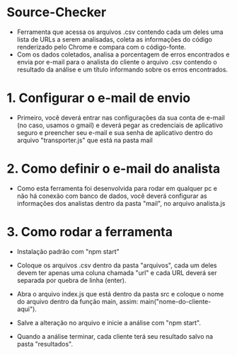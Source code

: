 # Source-Checker
 - Ferramenta que acessa os arquivos .csv contendo cada um deles uma lista de URLs a serem analisadas, coleta as informações do código renderizado pelo Chrome e compara com o código-fonte.
 - Com os dados coletados, analisa a porcentagem de erros encontrados e envia por e-mail para o analista do cliente o arquivo .csv contendo o resultado da análise e um título informando sobre os erros encontrados.

# 1. Configurar o e-mail de envio
- Primeiro, você deverá entrar nas configurações da sua conta de e-mail (no caso, usamos o gmail) e deverá pegar as credenciais de aplicativo seguro e preencher seu e-mail e sua senha de aplicativo dentro do arquivo "transporter.js" que está na pasta mail

 # 2. Como definir o e-mail do analista
 - Como esta ferramenta foi desenvolvida para rodar em qualquer pc e não há conexão com banco de dados, você deverá configurar as informações dos analistas dentro da pasta "mail", no arquivo analista.js

 # 3. Como rodar a ferramenta
 - Instalação padrão com "npm start"
 - Coloque os arquivos .csv dentro da pasta "arquivos", cada um deles devem ter apenas uma coluna chamada "url" e cada URL deverá ser separada por quebra de linha (enter).
 - Abra o arquivo index.js que está dentro da pasta src e coloque o nome do arquivo dentro da função main, assim: main("nome-do-cliente-aqui").
 - Salve a alteração no arquivo e inicie a análise com "npm start".

 - Quando a análise terminar, cada cliente terá seu resultado salvo na pasta "resultados".